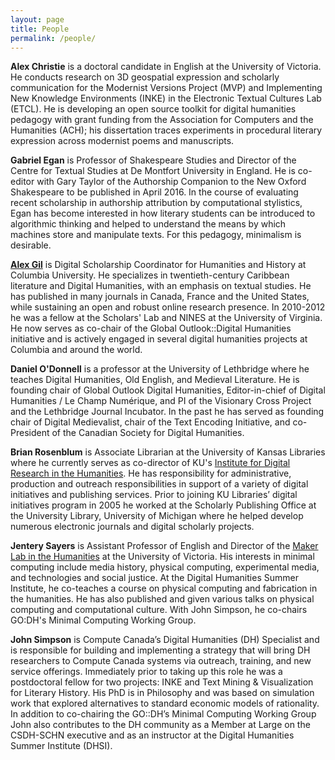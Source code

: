 ```yaml
---
layout: page
title: People
permalink: /people/
---
```


**Alex Christie** is a doctoral candidate in English at the University of Victoria. He conducts research on 3D geospatial expression and scholarly communication for the Modernist Versions Project (MVP) and Implementing New Knowledge Environments (INKE) in the Electronic Textual Cultures Lab (ETCL). He is developing an open source toolkit for digital humanities pedagogy with grant funding from the Association for Computers and the Humanities (ACH); his dissertation traces experiments in procedural literary expression across modernist poems and manuscripts.

**Gabriel Egan** is Professor of Shakespeare Studies and Director of the Centre for Textual Studies at De Montfort University in England. He is co-editor with Gary Taylor of the Authorship Companion to the New Oxford Shakespeare to be published in April 2016. In the course of evaluating recent scholarship in authorship attribution by computational stylistics, Egan has become interested in how literary students can be introduced to algorithmic thinking and helped to understand the means by which machines store and manipulate texts. For this pedagogy, minimalism is desirable.

**[Alex Gil](http://www.elotroalex.com)** is Digital Scholarship Coordinator for Humanities and History at Columbia University. He specializes in twentieth-century Caribbean literature and Digital Humanities, with an emphasis on textual studies. He has published in many journals in Canada, France and the United States, while sustaining an open and robust online research presence. In 2010-2012 he was a fellow at the Scholars' Lab and NINES at the University of Virginia. He now serves as co-chair of the Global Outlook::Digital Humanities initiative and is actively engaged in several digital humanities projects at Columbia and around the world.

**Daniel O'Donnell** is a professor at the University of Lethbridge where he teaches Digital Humanities, Old English, and Medieval Literature. He is founding chair of Global Outlook Digital Humanities, Editor-in-chief of Digital Humanities / Le Champ Numérique, and PI of the Visionary Cross Project and the Lethbridge Journal Incubator. In the past he has served as founding chair of Digital Medievalist, chair of the Text Encoding Initiative, and co-President of the Canadian Society for Digital Humanities.

**Brian Rosenblum** is Associate Librarian at the University of Kansas Libraries where he currently serves as co-director of KU's [Institute for Digital Research in the Humanities](http://idrh.ku.edu). He has responsibility for administrative, production and outreach responsibilities in support of a variety of digital initiatives and publishing services. Prior to joining KU Libraries’ digital initiatives program in 2005 he worked at the Scholarly Publishing Office at the University Library, University of Michigan where he helped develop numerous electronic journals and digital scholarly projects.

**Jentery Sayers** is Assistant Professor of English and Director of the [Maker Lab in the Humanities](http://maker.uvic.ca/) at the University of Victoria. His interests in minimal computing include media history, physical computing, experimental media, and technologies and social justice. At the Digital Humanities Summer Institute, he co-teaches a course on physical computing and fabrication in the humanities. He has also published and given various talks on physical computing and computational culture. With John Simpson, he co-chairs GO:DH's Minimal Computing Working Group. 

**John Simpson** is Compute Canada’s Digital Humanities (DH) Specialist and is responsible for building and implementing a strategy that will bring DH researchers to Compute Canada systems via outreach, training, and new service offerings. Immediately prior to taking up this role he was a postdoctoral fellow for two projects: INKE and Text Mining & Visualization for Literary History. His PhD is in Philosophy and was based on simulation work that explored alternatives to standard economic models of rationality. In addition to co-chairing the GO::DH’s Minimal Computing Working Group John also contributes to the DH community as a Member at Large on the CSDH-SCHN executive and as an instructor at the Digital Humanities Summer Institute (DHSI).
